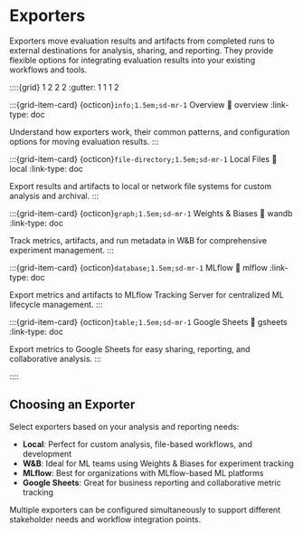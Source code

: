 # Exporters

Exporters move evaluation results and artifacts from completed runs to external destinations for analysis, sharing, and reporting. They provide flexible options for integrating evaluation results into your existing workflows and tools.

::::{grid} 1 2 2 2
:gutter: 1 1 1 2

:::{grid-item-card} {octicon}`info;1.5em;sd-mr-1` Overview
:link: overview
:link-type: doc

Understand how exporters work, their common patterns, and configuration options for moving evaluation results.
:::

:::{grid-item-card} {octicon}`file-directory;1.5em;sd-mr-1` Local Files
:link: local
:link-type: doc

Export results and artifacts to local or network file systems for custom analysis and archival.
:::

:::{grid-item-card} {octicon}`graph;1.5em;sd-mr-1` Weights & Biases
:link: wandb
:link-type: doc

Track metrics, artifacts, and run metadata in W&B for comprehensive experiment management.
:::

:::{grid-item-card} {octicon}`database;1.5em;sd-mr-1` MLflow
:link: mlflow
:link-type: doc

Export metrics and artifacts to MLflow Tracking Server for centralized ML lifecycle management.
:::

:::{grid-item-card} {octicon}`table;1.5em;sd-mr-1` Google Sheets
:link: gsheets
:link-type: doc

Export metrics to Google Sheets for easy sharing, reporting, and collaborative analysis.
:::

::::

## Choosing an Exporter

Select exporters based on your analysis and reporting needs:

- **Local**: Perfect for custom analysis, file-based workflows, and development
- **W&B**: Ideal for ML teams using Weights & Biases for experiment tracking
- **MLflow**: Best for organizations with MLflow-based ML platforms
- **Google Sheets**: Great for business reporting and collaborative metric tracking

Multiple exporters can be configured simultaneously to support different stakeholder needs and workflow integration points.
